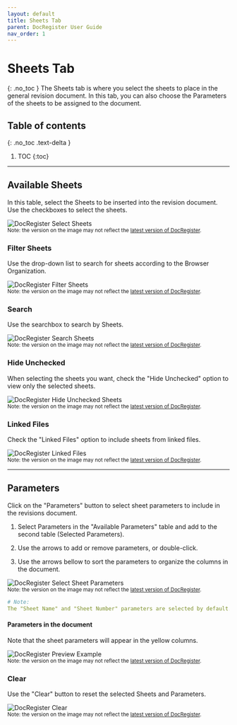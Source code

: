 ```yaml
---
layout: default
title: Sheets Tab
parent: DocRegister User Guide
nav_order: 1
---
```


# Sheets Tab
{: .no_toc }
The Sheets tab is where you select the sheets to place in the general revision document. In this tab, you can also choose the Parameters of the sheets to be assigned to the document.

## Table of contents
{: .no_toc .text-delta }

1. TOC
{:toc}

---

## Available Sheets

In this table, select the Sheets to be inserted into the revision document. Use the checkboxes to select the sheets.

![DocRegister Select Sheets](../../)  
<sub>Note: the version on the image may not reflect the [latest version of DocRegister](https://diroots.com/revit-plugins/revit-to-pdf-dwg-dgn-dwf-nwc-ifc-and-images-with-prosheets/).</sub>

### Filter Sheets

Use the drop-down list to search for sheets according to the Browser Organization.

![DocRegister Filter Sheets](../../)  
<sub>Note: the version on the image may not reflect the [latest version of DocRegister](https://diroots.com/revit-plugins/revit-to-pdf-dwg-dgn-dwf-nwc-ifc-and-images-with-prosheets/).</sub>

### Search

Use the searchbox to search by Sheets.

![DocRegister Search Sheets](../../)  
<sub>Note: the version on the image may not reflect the [latest version of DocRegister](https://diroots.com/revit-plugins/revit-to-pdf-dwg-dgn-dwf-nwc-ifc-and-images-with-prosheets/).</sub>

### Hide Unchecked

When selecting the sheets you want, check the "Hide Unchecked" option to view only the selected sheets.

![DocRegister Hide Unchecked Sheets](../../)  
<sub>Note: the version on the image may not reflect the [latest version of DocRegister](https://diroots.com/revit-plugins/revit-to-pdf-dwg-dgn-dwf-nwc-ifc-and-images-with-prosheets/).</sub>

### Linked Files

Check the "Linked Files" option to include sheets from linked files.

![DocRegister Linked Files](../../)  
<sub>Note: the version on the image may not reflect the [latest version of DocRegister](https://diroots.com/revit-plugins/revit-to-pdf-dwg-dgn-dwf-nwc-ifc-and-images-with-prosheets/).</sub>

---

## Parameters

Click on the "Parameters" button to select sheet parameters to include in the revisions document.

1. Select Parameters in the "Available Parameters" table and add to the second table (Selected Parameters).

2. Use the arrows to add or remove parameters, or double-click.

3. Use the arrows bellow to sort the parameters to organize the columns in the document.

![DocRegister Select Sheet Parameters](../../)  
<sub>Note: the version on the image may not reflect the [latest version of DocRegister](https://diroots.com/revit-plugins/revit-to-pdf-dwg-dgn-dwf-nwc-ifc-and-images-with-prosheets/).</sub>

```yaml
# Note:
The "Sheet Name" and "Sheet Number" parameters are selected by default.
```
#### Parameters in the document

Note that the sheet parameters will appear in the yellow columns.

![DocRegister Preview Example](../../)  
<sub>Note: the version on the image may not reflect the [latest version of DocRegister](https://diroots.com/revit-plugins/revit-to-pdf-dwg-dgn-dwf-nwc-ifc-and-images-with-prosheets/).</sub>

### Clear

Use the "Clear" button to reset the selected Sheets and Parameters.

![DocRegister Clear](../../)  
<sub>Note: the version on the image may not reflect the [latest version of DocRegister](https://diroots.com/revit-plugins/revit-to-pdf-dwg-dgn-dwf-nwc-ifc-and-images-with-prosheets/).</sub>